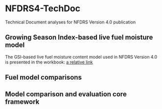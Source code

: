 # NFDRS4-TechDoc
Technical Document analyses for NFDRS Version 4.0 publication

## Growing Season Index-based live fuel moisture model
The GSI-based live fuel moisture content model used in NFDRS Version 4.0 is presented in the workbook: [a relative link](NFDRSV4-LiveFuelMoistureEvaluation-Calibration.ipynb)

## Fuel model comparisons

## Model comparison and evaluation core framework

